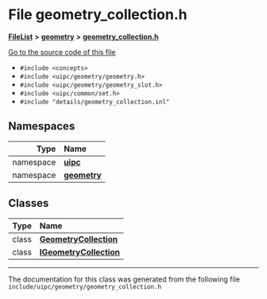 

# File geometry\_collection.h



[**FileList**](files.md) **>** [**geometry**](dir_04894967a28d068f10a69f6e8a07a2cb.md) **>** [**geometry\_collection.h**](geometry__collection_8h.md)

[Go to the source code of this file](geometry__collection_8h_source.md)



* `#include <concepts>`
* `#include <uipc/geometry/geometry.h>`
* `#include <uipc/geometry/geometry_slot.h>`
* `#include <uipc/common/set.h>`
* `#include "details/geometry_collection.inl"`













## Namespaces

| Type | Name |
| ---: | :--- |
| namespace | [**uipc**](namespaceuipc.md) <br> |
| namespace | [**geometry**](namespaceuipc_1_1geometry.md) <br> |


## Classes

| Type | Name |
| ---: | :--- |
| class | [**GeometryCollection**](classuipc_1_1geometry_1_1_geometry_collection.md) <br> |
| class | [**IGeometryCollection**](classuipc_1_1geometry_1_1_i_geometry_collection.md) <br> |



















































------------------------------
The documentation for this class was generated from the following file `include/uipc/geometry/geometry_collection.h`

